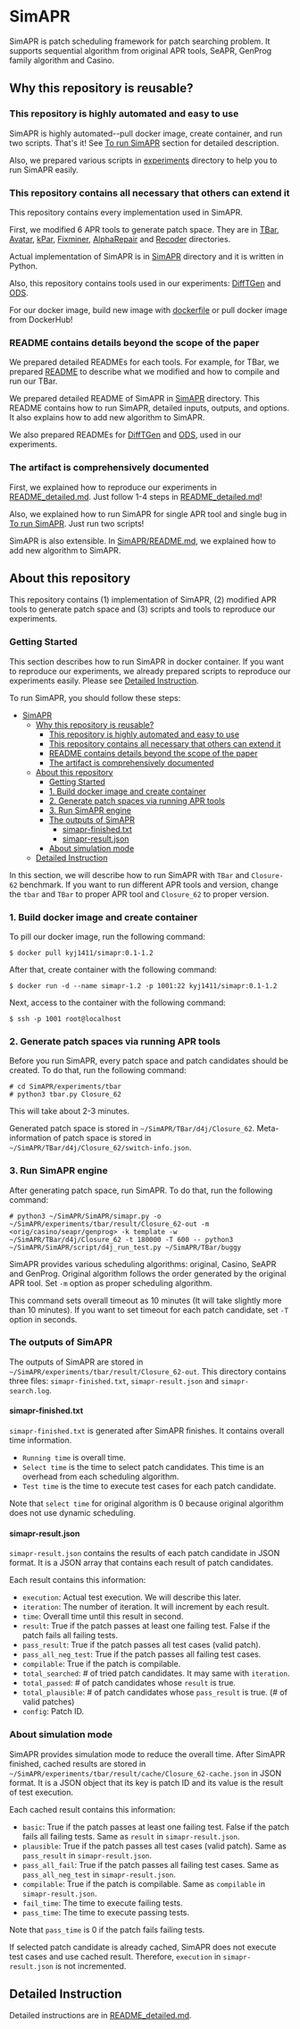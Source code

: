 # SimAPR
SimAPR is patch scheduling framework for patch searching problem.
It supports sequential algorithm from original APR tools, SeAPR, GenProg family algorithm and Casino.

## Why this repository is reusable?
### This repository is highly automated and easy to use
SimAPR is highly automated--pull docker image, create container, and run two scripts. That's it!
See [To run SimAPR](./README_detailed.md#to-run-simapr) section for detailed description.

Also, we prepared various scripts in [experiments](./experiments/) directory to help you to run SimAPR easily.

### This repository contains all necessary that others can extend it
This repository contains every implementation used in SimAPR.

First, we modified 6 APR tools to generate patch space.
They are in [TBar](./TBar), [Avatar](./Avatar), [kPar](./kPar), [Fixminer](./Fixminer), [AlphaRepair](./AlphaRepair) and [Recoder](./Recoder) directories.

Actual implementation of SimAPR is in [SimAPR](./SimAPR) directory and it is written in Python.

Also, this repository contains tools used in our experiments: [DiffTGen](./DiffTGen/) and [ODS](./ODS/).

For our docker image, build new image with [dockerfile](./dockerfile/) or pull docker image from DockerHub!

### README contains details beyond the scope of the paper
We prepared detailed READMEs for each tools.
For example, for TBar, we prepared [README](./TBar/README.md) to describe what we modified and how to compile and run our TBar.

We prepared detailed README of SimAPR in [SimAPR](./SimAPR/) directory.
This README contains how to run SimAPR, detailed inputs, outputs, and options.
It also explains how to add new algorithm to SimAPR.

We also prepared READMEs for [DiffTGen](./DiffTGen/README.md) and [ODS](./ODS/README.md), used in our experiments.

### The artifact is comprehensively documented
First, we explained how to reproduce our experiments in [README_detailed.md](./README_detailed.md).
Just follow 1-4 steps in [README_detailed.md](./README_detailed.md)!

Also, we explained how to run SimAPR for single APR tool and single bug in [To run SimAPR](./README_detailed.md#to-run-simapr).
Just run two scripts!

SimAPR is also extensible. In [SimAPR/README.md](./SimAPR/README.md#How-to-Add-and-Run-a-New-Patch-Scheduling-Algorithm), we explained how to add new algorithm to SimAPR.

## About this repository
<!-- <img src="./overview.png" alt="overview" width="600" title="Overview of SimAPR">

Figure: Overview of SimAPR -->

This repository contains (1) implementation of SimAPR, (2) modified APR tools to generate patch space and (3) scripts and tools to reproduce our experiments. 

### Getting Started
This section describes how to run SimAPR in docker container.
If you want to reproduce our experiments, we already prepared scripts to reproduce our experiments easily.
Please see [Detailed Instruction](#detailed-instruction).

To run SimAPR, you should follow these steps:
- [SimAPR](#simapr)
  - [Why this repository is reusable?](#why-this-repository-is-reusable)
    - [This repository is highly automated and easy to use](#this-repository-is-highly-automated-and-easy-to-use)
    - [This repository contains all necessary that others can extend it](#this-repository-contains-all-necessary-that-others-can-extend-it)
    - [README contains details beyond the scope of the paper](#readme-contains-details-beyond-the-scope-of-the-paper)
    - [The artifact is comprehensively documented](#the-artifact-is-comprehensively-documented)
  - [About this repository](#about-this-repository)
    - [Getting Started](#getting-started)
    - [1. Build docker image and create container](#1-build-docker-image-and-create-container)
    - [2. Generate patch spaces via running APR tools](#2-generate-patch-spaces-via-running-apr-tools)
    - [3. Run SimAPR engine](#3-run-simapr-engine)
    - [The outputs of SimAPR](#the-outputs-of-simapr)
      - [simapr-finished.txt](#simapr-finishedtxt)
      - [simapr-result.json](#simapr-resultjson)
    - [About simulation mode](#about-simulation-mode)
  - [Detailed Instruction](#detailed-instruction)

In this section, we will describe how to run SimAPR with `TBar` and `Closure-62` benchmark.
If you want to run different APR tools and version, change the `tbar` and `TBar` to proper APR tool and `Closure_62` to proper version.

### 1. Build docker image and create container
<!-- First, clone our repository:
```
$ git clone https://github.com/FreddyYJ/SimAPR.git
$ cd SimAPR
```

To build docker image, run the following command:
```
$ cd dockerfile
$ docker build -t simapr:1.2 -f D4J-1.2-Dockerfile ..
``` -->

To pill our docker image, run the following command:
```
$ docker pull kyj1411/simapr:0.1-1.2
```

After that, create container with the following command:
```
$ docker run -d --name simapr-1.2 -p 1001:22 kyj1411/simapr:0.1-1.2
```

Next, access to the container with the following command:
```
$ ssh -p 1001 root@localhost
```

### 2. Generate patch spaces via running APR tools
Before you run SimAPR, every patch space and patch candidates should be created. To do that, run the following command:
```
# cd SimAPR/experiments/tbar
# python3 tbar.py Closure_62
```

This will take about 2-3 minutes.

Generated patch space is stored in `~/SimAPR/TBar/d4j/Closure_62`.
Meta-information of patch space is stored in `~/SimAPR/TBar/d4j/Closure_62/switch-info.json`.

### 3. Run SimAPR engine
After generating patch space, run SimAPR. To do that, run the following command:
```
# python3 ~/SimAPR/SimAPR/simapr.py -o ~/SimAPR/experiments/tbar/result/Closure_62-out -m <orig/casino/seapr/genprog> -k template -w ~/SimAPR/TBar/d4j/Closure_62 -t 180000 -T 600 -- python3 ~/SimAPR/SimAPR/script/d4j_run_test.py ~/SimAPR/TBar/buggy
```

SimAPR provides various scheduling algorithms: original, Casino, SeAPR and GenProg.
Original algorithm follows the order generated by the original APR tool.
Set `-m` option as proper scheduling algorithm.

This command sets overall timeout as 10 minutes (It will take slightly more than 10 minutes).
If you want to set timeout for each patch candidate, set `-T` option in seconds.

### The outputs of SimAPR
The outputs of SimAPR are stored in `~/SimAPR/experiments/tbar/result/Closure_62-out`.
This directory contains three files: `simapr-finished.txt`, `simapr-result.json` and `simapr-search.log`.
#### simapr-finished.txt
`simapr-finished.txt` is generated after SimAPR finishes.
It contains overall time information.
* `Running time` is overall time.
* `Select time` is the time to select patch candidates. This time is an overhead from each scheduling algorithm.
* `Test time` is the time to execute test cases for each patch candidate.

Note that `select time` for original algorithm is 0 because original algorithm does not use dynamic scheduling.

#### simapr-result.json
`simapr-result.json` contains the results of each patch candidate in JSON format.
It is a JSON array that contains each result of patch candidates.

Each result contains this information:
* `execution`: Actual test execution. We will describe this later.
* `iteration`: The number of iteration. It will increment by each result.
* `time`: Overall time until this result in second.
* `result`: True if the patch passes at least one failing test. False if the patch fails all failing tests.
* `pass_result`: True if the patch passes all test cases (valid patch).
* `pass_all_neg_test`: True if the patch passes all failing test cases.
* `compilable`: True if the patch is compilable.
* `total_searched`: # of tried patch candidates. It may same with `iteration`.
* `total_passed`: # of patch candidates whose `result` is true.
* `total_plausible`: # of patch candidates whose `pass_result` is true. (# of valid patches)
* `config`: Patch ID.

### About simulation mode
SimAPR provides simulation mode to reduce the overall time.
After SimAPR finished, cached results are stored in `~/SimAPR/experiments/tbar/result/cache/Closure_62-cache.json` in JSON format.
It is a JSON object that its key is patch ID and its value is the result of test execution.

Each cached result contains this information:
* `basic`: True if the patch passes at least one failing test. False if the patch fails all failing tests. Same as `result` in `simapr-result.json`.
* `plausible`: True if the patch passes all test cases (valid patch). Same as `pass_result` in `simapr-result.json`.
* `pass_all_fail`: True if the patch passes all failing test cases. Same as `pass_all_neg_test` in `simapr-result.json`.
* `compilable`: True if the patch is compilable. Same as `compilable` in `simapr-result.json`.
* `fail_time`: The time to execute failing tests.
* `pass_time`: The time to execute passing tests.

Note that `pass_time` is 0 if the patch fails failing tests.

If selected patch candidate is already cached, SimAPR does not execute test cases and use cached result.
Therefore, `execution` in `simapr-result.json` is not incremented.

## Detailed Instruction
Detailed instructions are in [README_detailed.md](./README_detailed.md).